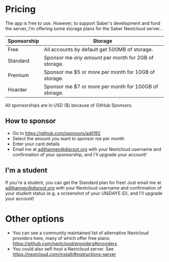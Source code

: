 # Pricing

The app is free to use. However, to support Saber's development and fund the server,
I'm offering some storage plans for the Saber Nextcloud server...

| Sponsorship | Storage                                                |
|-------------|--------------------------------------------------------|
| Free        | All accounts by default get 500MB of storage.          |
| Standard    | Sponsor me _any amount_ per month for 2GB of storage.  |
| Premium     | Sponsor me $5 or more per month for 10GB of storage.   |
| Hoarder     | Sponsor me $7 or more per month for 100GB of storage.  |

All sponsorships are in USD ($) because of GitHub Sponsors.

## How to sponsor

- Go to https://github.com/sponsors/adil192
- Select the amount you want to sponsor me per month
- Enter your card details
- Email me at adilhanney@disroot.org with your Nextcloud username and
  confirmation of your sponsorship, and I'll upgrade your account!

## I'm a student

If you're a student, you can get the Standard plan for free! Just email me at
adilhanney@disroot.org with your Nextcloud username and confirmation of your
student status (e.g. a screenshot of your UNiDAYS iD),
and I'll upgrade your account!

# Other options

- You can see a community maintained list of alternative Nextcloud providers here, 
  many of which offer free plans: https://github.com/nextcloud/providers#providers.
- You could also self-host a Nextcloud server. See https://nextcloud.com/install/#instructions-server
